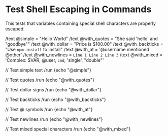 # Test Shell Escaping in Commands

This tests that variables containing special shell characters are properly escaped.

/text @simple = "Hello World"
/text @with_quotes = "She said 'hello' and \"goodbye\""
/text @with_dollar = "Price is $100.00"
/text @with_backticks = "Use `npm install` to install"
/text @with_at = '@username mentioned @other'
/text @with_newlines = `Line 1
Line 2
Line 3`
/text @with_mixed = 'Complex: $VAR, @user, `cmd`, \'single\', "double"'

// Test simple text
/run {echo "@simple"}

// Test quotes
/run {echo "@with_quotes"}

// Test dollar signs
/run {echo "@with_dollar"}

// Test backticks
/run {echo "@with_backticks"}

// Test @ symbols
/run {echo "@with_at"}

// Test newlines
/run {echo "@with_newlines"}

// Test mixed special characters
/run {echo "@with_mixed"}